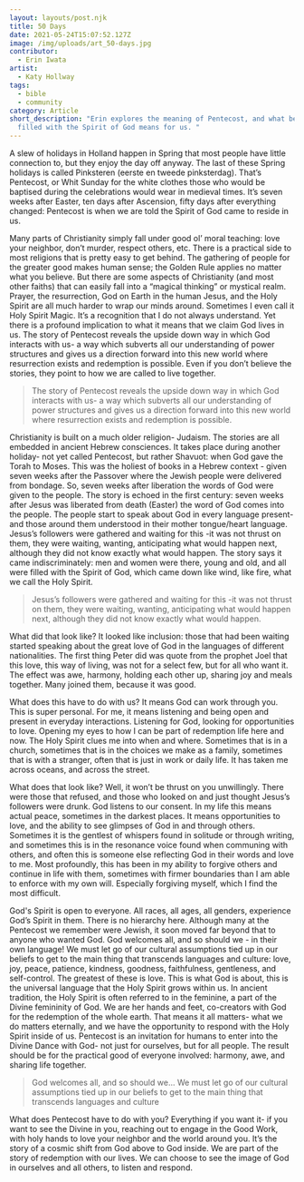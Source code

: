 ```yaml
---
layout: layouts/post.njk
title: 50 Days
date: 2021-05-24T15:07:52.127Z
image: /img/uploads/art_50-days.jpg
contributor:
  - Erin Iwata
artist:
  - Katy Hollway
tags:
  - bible
  - community
category: Article
short_description: "Erin explores the meaning of Pentecost, and what being
  filled with the Spirit of God means for us. "
---
```

A slew of holidays in Holland happen in Spring that most people have little connection to, but they enjoy the day off anyway. The last of these Spring holidays is called Pinksteren (eerste en tweede pinksterdag). That’s Pentecost, or Whit Sunday for the white clothes those who would be baptised during the celebrations would wear in medieval times. 
It’s seven weeks after Easter, ten days after Ascension, fifty days after everything changed: Pentecost is when we are told the Spirit of God came to reside in us. 

Many parts of Christianity simply fall under good ol’ moral teaching: love your neighbor, don’t murder, respect others, etc. There is a practical side to most religions that is pretty easy to get behind. The gathering of people for the greater good makes human sense; the Golden Rule applies no matter what you believe. But there are some aspects of Christianity (and most other faiths) that can easily fall into a “magical thinking” or mystical realm. Prayer, the resurrection, God on Earth in the human Jesus, and the Holy Spirit are all much harder to wrap our minds around. Sometimes I even call it Holy Spirit Magic. It’s a recognition that I do not always understand. Yet there is a profound implication to what it means that we claim God lives in us. The story of Pentecost reveals the upside down way in which God interacts with us- a way which subverts all our understanding of power structures and gives us a direction forward into this new world where resurrection exists and redemption is possible. Even if you don’t believe the stories, they point to how we are called to live together.

> The story of Pentecost reveals the upside down way in which God interacts with us- a way which subverts all our understanding of power structures and gives us a direction forward into this new world where resurrection exists and redemption is possible.

Christianity is built on a much older religion- Judaism. The stories are all embedded in ancient Hebrew consciences. It takes place during another holiday- not yet called Pentecost, but rather Shavuot: when God gave the Torah to Moses. This was the holiest of books in a Hebrew context - given seven weeks after the Passover where the Jewish people were delivered from bondage. So, seven weeks after liberation the words of God were given to the people. The story is echoed in the first century: seven weeks after Jesus was liberated from death (Easter) the word of God comes into the people. The people start to speak about God in every language present- and those around them understood in their mother tongue/heart language. Jesus’s followers were gathered and waiting for this -it was not thrust on them, they were waiting, wanting, anticipating what would happen next, although they did not know exactly what would happen. The story says it came indiscriminately: men and women were there, young and old, and all were filled with the Spirit of God, which came down like wind, like fire, what we call the Holy Spirit. 

> Jesus’s followers were gathered and waiting for this -it was not thrust on them, they were waiting, wanting, anticipating what would happen next, although they did not know exactly what would happen.

What did that look like? 
It looked like inclusion: those that had been waiting started speaking about the great love of God in the languages of different nationalities. The first thing Peter did was quote from the prophet Joel that this love, this way of living, was not for a select few, but for all who want it. The effect was awe, harmony, holding each other up, sharing joy and meals together. Many joined them, because it was good. 

What does this have to do with us? 
It means God can work through you. This is super personal. For me, it means listening and being open and present in everyday interactions. Listening for God, looking for opportunities to love. Opening my eyes to how I can be part of redemption life here and now. The Holy Spirit clues me into when and where. Sometimes that is in a church, sometimes that is in the choices we make as a family, sometimes that is with a stranger, often that is just in work or daily life. It has taken me across oceans, and across the street. 

What does that look like? 
Well, it won’t be thrust on you unwillingly. There were those that refused, and those who looked on and just thought Jesus’s followers were drunk. God listens to our consent. 
In my life this means actual peace, sometimes in the darkest places. It means opportunities to love, and the ability to see glimpses of God in and through others.
Sometimes it is the gentlest of whispers found in solitude or through writing, and sometimes this is in the resonance voice found when communing with others, and often this is someone else reflecting God in their words and love to me. Most profoundly, this has been in my ability to forgive others and continue in life with them, sometimes with firmer boundaries than I am able to enforce with my own will. Especially forgiving myself, which I find the most difficult. 

God's Spirit is open to everyone. All races, all ages, all genders, experience God’s Spirit in them. There is no hierarchy here. Although many at the Pentecost we remember were Jewish, it soon moved far beyond that to anyone who wanted God. God welcomes all, and so should we - in their own language! We must let go of our cultural assumptions tied up in our beliefs to get to the main thing that transcends languages and culture: love, joy, peace, patience, kindness, goodness, faithfulness, gentleness, and self-control. The greatest of these is love. This is what God is about, this is the universal language that the Holy Spirit grows within us. 
In ancient tradition, the Holy Spirit is often referred to in the feminine, a part of the Divine femininity of God. We are her hands and feet, co-creators with God for the redemption of the whole earth. That means it all matters- what we do matters eternally, and we have the opportunity to respond with the Holy Spirit inside of us. Pentecost is an invitation for humans to enter into the Divine Dance with God- not just for ourselves, but for all people. The result should be for the practical good of everyone involved: harmony, awe, and sharing life together. 

> God welcomes all, and so should we... We must let go of our cultural assumptions tied up in our beliefs to get to the main thing that transcends languages and culture 

What does Pentecost have to do with you? 
Everything if you want it- if you want to see the Divine in you, reaching out to engage in the Good Work, with holy hands to love your neighbor and the world around you. It’s the story of a cosmic shift from God above to God inside. We are part of the story of redemption with our lives. We can choose to see the image of God in ourselves and all others, to listen and respond.